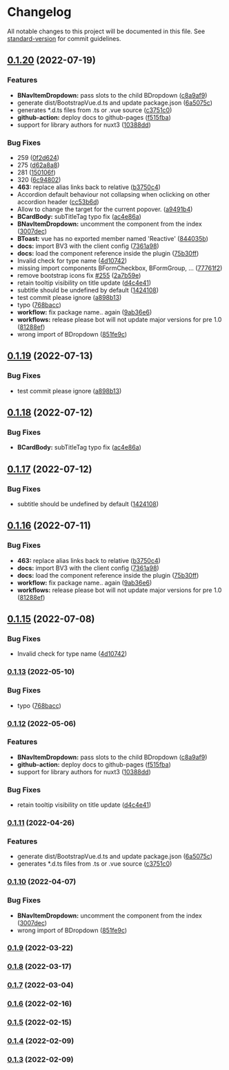 # Changelog

All notable changes to this project will be documented in this file. See [standard-version](https://github.com/conventional-changelog/standard-version) for commit guidelines.

## [0.1.20](https://github.com/Freegle/bootstrap-vue-3/compare/v0.1.19...v0.1.20) (2022-07-19)


### Features

* **BNavItemDropdown:** pass slots to the child BDropdown ([c8a9af9](https://github.com/Freegle/bootstrap-vue-3/commit/c8a9af9831008bfbaf392bca8aeb54f7373ae131))
* generate dist/BootstrapVue.d.ts and update package.json ([6a5075c](https://github.com/Freegle/bootstrap-vue-3/commit/6a5075c392169c9efc7e24393fa4753092627813))
* generates *.d.ts files from .ts or .vue source ([c3751c0](https://github.com/Freegle/bootstrap-vue-3/commit/c3751c09e50cc3e48bca7b1d6bf05cf6333ab94e))
* **github-action:** deploy docs to github-pages ([f515fba](https://github.com/Freegle/bootstrap-vue-3/commit/f515fba3947931743c16831d622715b48bea53d6))
* support for library authors for nuxt3 ([10388dd](https://github.com/Freegle/bootstrap-vue-3/commit/10388dddc0a484ec6e8b90676dbb3cc3a095406b))


### Bug Fixes

* 259 ([0f2d624](https://github.com/Freegle/bootstrap-vue-3/commit/0f2d624b0f778563ed65047c4cabddb67fc9a387))
* 275 ([d62a8a8](https://github.com/Freegle/bootstrap-vue-3/commit/d62a8a8e55927fc211e3c0de8a65399c6b54c28a))
* 281 ([150106f](https://github.com/Freegle/bootstrap-vue-3/commit/150106f117be1a8c9b1f2a388100c4ea5f35874f))
* 320 ([6c94802](https://github.com/Freegle/bootstrap-vue-3/commit/6c94802aa521855341fc29ed7d5c65c6cddbeaf0))
* **463:** replace alias links back to relative ([b3750c4](https://github.com/Freegle/bootstrap-vue-3/commit/b3750c45c9b8695215b0799ccf0bff77f580f932))
* Accordion default behaviour not collapsing when oclicking on other accordion header ([cc53b6d](https://github.com/Freegle/bootstrap-vue-3/commit/cc53b6de828860bb769f133ac2d30400a0a54c9e))
* Allow to change the target for the current popover. ([a9491b4](https://github.com/Freegle/bootstrap-vue-3/commit/a9491b4290936ec3998b23228d5368a521cf1394))
* **BCardBody:** subTitleTag typo fix ([ac4e86a](https://github.com/Freegle/bootstrap-vue-3/commit/ac4e86ab6f7f4dc1277498d943615d73a51fd5cc))
* **BNavItemDropdown:** uncomment the component from the index ([3007dec](https://github.com/Freegle/bootstrap-vue-3/commit/3007dec442fa23f2a5a4012b4ef40b621ea9f5bf))
* **BToast:** vue has no exported member named 'Reactive' ([844035b](https://github.com/Freegle/bootstrap-vue-3/commit/844035ba055a4bcad03e195825155e122ba7880a))
* **docs:** import BV3 with the client config ([7361a98](https://github.com/Freegle/bootstrap-vue-3/commit/7361a98c8a3c2c04891828c1a9f90412349d7fbb))
* **docs:** load the component reference inside the plugin ([75b30ff](https://github.com/Freegle/bootstrap-vue-3/commit/75b30ffb59e84f864b9c126a1996eb6e1d3c561d))
* Invalid check for type name ([4d10742](https://github.com/Freegle/bootstrap-vue-3/commit/4d107425e195676fbfe35e16a40192ae10224489))
* missing import components BFormCheckbox, BFormGroup, ... ([77761f2](https://github.com/Freegle/bootstrap-vue-3/commit/77761f2a25d375d9c6b84031f7f171950d5db750))
* remove bootstrap icons fix [#255](https://github.com/Freegle/bootstrap-vue-3/issues/255) ([2a7b59e](https://github.com/Freegle/bootstrap-vue-3/commit/2a7b59e16ff625cf2ce6ed6153951047f8f2d662))
* retain tooltip visibility on title update ([d4c4e41](https://github.com/Freegle/bootstrap-vue-3/commit/d4c4e4110017b4186e29e49300b2e574141f9ae2))
* subtitle should be undefined by default ([1424108](https://github.com/Freegle/bootstrap-vue-3/commit/1424108bf8ea6e38efd46bdb549cc26937504b17))
* test commit please ignore ([a898b13](https://github.com/Freegle/bootstrap-vue-3/commit/a898b1365ee860fad760d9d98be1bff1d6c1b6b1))
* typo ([768bacc](https://github.com/Freegle/bootstrap-vue-3/commit/768bacc546c8588e09b65ca1c600f3bf7af28fce))
* **workflow:** fix package name.. again ([9ab36e6](https://github.com/Freegle/bootstrap-vue-3/commit/9ab36e6582e3bbb451341e1caf5514c7aa642e07))
* **workflows:** release please bot will not update major versions for pre 1.0 ([81288ef](https://github.com/Freegle/bootstrap-vue-3/commit/81288efebee35867f11e268c436d006737a8495a))
* wrong import of BDropdown ([851fe9c](https://github.com/Freegle/bootstrap-vue-3/commit/851fe9c70880dce4f4b85c0f945679a08a2abf24))

## [0.1.19](https://github.com/cdmoro/bootstrap-vue-3/compare/v0.1.18...v0.1.19) (2022-07-13)


### Bug Fixes

* test commit please ignore ([a898b13](https://github.com/cdmoro/bootstrap-vue-3/commit/a898b1365ee860fad760d9d98be1bff1d6c1b6b1))

## [0.1.18](https://github.com/cdmoro/bootstrap-vue-3/compare/v0.1.17...v0.1.18) (2022-07-12)


### Bug Fixes

* **BCardBody:** subTitleTag typo fix ([ac4e86a](https://github.com/cdmoro/bootstrap-vue-3/commit/ac4e86ab6f7f4dc1277498d943615d73a51fd5cc))

## [0.1.17](https://github.com/cdmoro/bootstrap-vue-3/compare/v0.1.16...v0.1.17) (2022-07-12)


### Bug Fixes

* subtitle should be undefined by default ([1424108](https://github.com/cdmoro/bootstrap-vue-3/commit/1424108bf8ea6e38efd46bdb549cc26937504b17))

## [0.1.16](https://github.com/cdmoro/bootstrap-vue-3/compare/v0.1.15...v0.1.16) (2022-07-11)


### Bug Fixes

* **463:** replace alias links back to relative ([b3750c4](https://github.com/cdmoro/bootstrap-vue-3/commit/b3750c45c9b8695215b0799ccf0bff77f580f932))
* **docs:** import BV3 with the client config ([7361a98](https://github.com/cdmoro/bootstrap-vue-3/commit/7361a98c8a3c2c04891828c1a9f90412349d7fbb))
* **docs:** load the component reference inside the plugin ([75b30ff](https://github.com/cdmoro/bootstrap-vue-3/commit/75b30ffb59e84f864b9c126a1996eb6e1d3c561d))
* **workflow:** fix package name.. again ([9ab36e6](https://github.com/cdmoro/bootstrap-vue-3/commit/9ab36e6582e3bbb451341e1caf5514c7aa642e07))
* **workflows:** release please bot will not update major versions for pre 1.0 ([81288ef](https://github.com/cdmoro/bootstrap-vue-3/commit/81288efebee35867f11e268c436d006737a8495a))

## [0.1.15](https://github.com/cdmoro/bootstrap-vue-3/compare/v0.1.14...v0.1.15) (2022-07-08)


### Bug Fixes

* Invalid check for type name ([4d10742](https://github.com/cdmoro/bootstrap-vue-3/commit/4d107425e195676fbfe35e16a40192ae10224489))

### [0.1.13](https://github.com/cdmoro/bootstrap-vue-3/compare/v0.1.12...v0.1.13) (2022-05-10)

### Bug Fixes

- typo ([768bacc](https://github.com/cdmoro/bootstrap-vue-3/commit/768bacc546c8588e09b65ca1c600f3bf7af28fce))

### [0.1.12](https://github.com/cdmoro/bootstrap-vue-3/compare/v0.1.11...v0.1.12) (2022-05-06)

### Features

- **BNavItemDropdown:** pass slots to the child BDropdown ([c8a9af9](https://github.com/cdmoro/bootstrap-vue-3/commit/c8a9af9831008bfbaf392bca8aeb54f7373ae131))
- **github-action:** deploy docs to github-pages ([f515fba](https://github.com/cdmoro/bootstrap-vue-3/commit/f515fba3947931743c16831d622715b48bea53d6))
- support for library authors for nuxt3 ([10388dd](https://github.com/cdmoro/bootstrap-vue-3/commit/10388dddc0a484ec6e8b90676dbb3cc3a095406b))

### Bug Fixes

- retain tooltip visibility on title update ([d4c4e41](https://github.com/cdmoro/bootstrap-vue-3/commit/d4c4e4110017b4186e29e49300b2e574141f9ae2))

### [0.1.11](https://github.com/cdmoro/bootstrap-vue-3/compare/v0.1.10...v0.1.11) (2022-04-26)

### Features

- generate dist/BootstrapVue.d.ts and update package.json ([6a5075c](https://github.com/cdmoro/bootstrap-vue-3/commit/6a5075c392169c9efc7e24393fa4753092627813))
- generates \*.d.ts files from .ts or .vue source ([c3751c0](https://github.com/cdmoro/bootstrap-vue-3/commit/c3751c09e50cc3e48bca7b1d6bf05cf6333ab94e))

### [0.1.10](https://github.com/cdmoro/bootstrap-vue-3/compare/v0.1.9...v0.1.10) (2022-04-07)

### Bug Fixes

- **BNavItemDropdown:** uncomment the component from the index ([3007dec](https://github.com/cdmoro/bootstrap-vue-3/commit/3007dec442fa23f2a5a4012b4ef40b621ea9f5bf))
- wrong import of BDropdown ([851fe9c](https://github.com/cdmoro/bootstrap-vue-3/commit/851fe9c70880dce4f4b85c0f945679a08a2abf24))

### [0.1.9](https://github.com/cdmoro/bootstrap-vue-3/compare/v0.1.8...v0.1.9) (2022-03-22)

### [0.1.8](https://github.com/cdmoro/bootstrap-vue-3/compare/v0.1.7...v0.1.8) (2022-03-17)

### [0.1.7](https://github.com/cdmoro/bootstrap-vue-3/compare/v0.1.6...v0.1.7) (2022-03-04)

### [0.1.6](https://github.com/cdmoro/bootstrap-vue-3/compare/v0.1.5...v0.1.6) (2022-02-16)

### [0.1.5](https://github.com/cdmoro/bootstrap-vue-3/compare/v0.1.4...v0.1.5) (2022-02-15)

### [0.1.4](https://github.com/cdmoro/bootstrap-vue-3/compare/v0.1.3...v0.1.4) (2022-02-09)

### [0.1.3](https://github.com/cdmoro/bootstrap-vue-3/compare/v0.1.2...v0.1.3) (2022-02-09)
